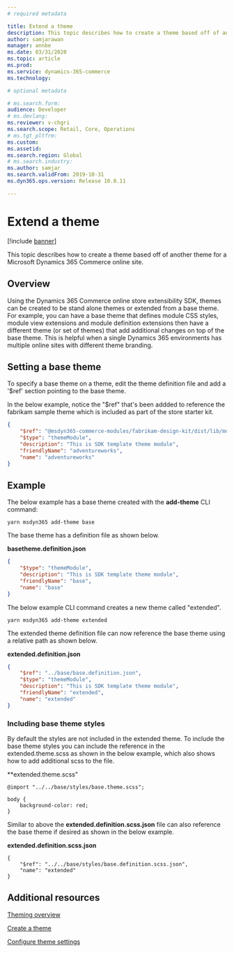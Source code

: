 ```yaml
---
# required metadata

title: Extend a theme
description: This topic describes how to create a theme based off of another theme for a Microsoft Dynamics 365 Commerce online site. 
author: samjarawan
manager: annbe
ms.date: 03/31/2020
ms.topic: article
ms.prod: 
ms.service: dynamics-365-commerce
ms.technology: 

# optional metadata

# ms.search.form: 
audience: Developer
# ms.devlang: 
ms.reviewer: v-chgri
ms.search.scope: Retail, Core, Operations
# ms.tgt_pltfrm: 
ms.custom: 
ms.assetid: 
ms.search.region: Global
# ms.search.industry: 
ms.author: samjar
ms.search.validFrom: 2019-10-31
ms.dyn365.ops.version: Release 10.0.11

---
```

# Extend a theme

[!include [banner](../includes/banner.md)]

This topic describes how to create a theme based off of another theme for a Microsoft Dynamics 365 Commerce online site.

## Overview

Using the Dynamics 365 Commerce online store extensibility SDK, themes can be created to be stand alone themes or extended from a base theme. For example, you can have a base theme that defines module CSS styles, module view extensions and module definition extensions then have a different theme (or set of themes) that add additional changes on top of the base theme. This is helpful when a single Dynamics 365 environments has multiple online sites with different theme branding.

## Setting a base theme

To specify a base theme on a theme, edit the theme definition file and add a '$ref' section pointing to the base theme.

In the below example, notice the "$ref" that's been addded to reference the fabrikam sample theme which is included as part of the store starter kit.

```json
{
    "$ref": "@msdyn365-commerce-modules/fabrikam-design-kit/dist/lib/modules/fabrikam/fabrikam.definition.json",
    "$type": "themeModule",
    "description": "This is SDK template theme module",
    "friendlyName": "adventureworks",
    "name": "adventureworks"
}
```

## Example
The below example has a base theme created with the **add-theme** CLI command:
```Console
yarn msdyn365 add-theme base
```
The base theme has a definition file as shown below.

**basetheme.definition.json**
```json
{
    "$type": "themeModule",
    "description": "This is SDK template theme module",
    "friendlyName": "base",
    "name": "base"
}
```

The below example CLI command creates a new theme called "extended".
```Console
yarn msdyn365 add-theme extended
```

The extended theme definition file can now reference the base theme using a relative path as shown below.

**extended.definition.json**
```json
{
    "$ref": "../base/base.definition.json",
    "$type": "themeModule",
    "description": "This is SDK template theme module",
    "friendlyName": "extended",
    "name": "extended"
}

```

### Including base theme styles
By default the styles are not included in the extended theme.  To include the base theme styles you can include the reference in the extended.theme.scss as shown in the below example, which also shows how to add additional scss to the file.

**extended.theme.scss"
```
@import "../../base/styles/base.theme.scss";

body {
    background-color: red;
}
```

Similar to above the **extended.definition.scss.json** file can also reference the base theme if desired as shown in the below example.

**extended.definition.scss.json**
```
{
    "$ref": "../../base/styles/base.definition.scss.json",
    "name": "extended"
}
```

## Additional resources

[Theming overview](theming.md)

[Create a theme](create-theme.md)

[Configure theme settings](configure-theme-settings.md)

